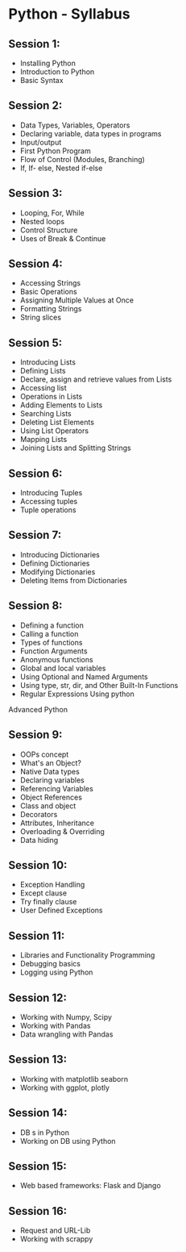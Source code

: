 # Python - Syllabus

## Session 1:  
* Installing Python   
* Introduction to Python  
* Basic Syntax 

## Session 2:
* Data Types, Variables, Operators
* Declaring variable, data types in programs 
* Input/output 
* First Python Program   
* Flow of Control (Modules, Branching)  
* If, If- else, Nested if-else 

## Session 3: 
* Looping, For, While 
* Nested loops  
* Control Structure  
* Uses of Break & Continue

## Session 4: 
* Accessing Strings 
* Basic Operations  
* Assigning Multiple Values at Once   
* Formatting Strings   
* String slices

## Session 5:  
* Introducing Lists 
* Defining Lists  
* Declare, assign and retrieve values from Lists  
* Accessing list 
* Operations in Lists  
* Adding Elements to Lists   
* Searching Lists   
* Deleting List Elements  
* Using List Operators   
* Mapping Lists
* Joining Lists and Splitting Strings   
  
## Session 6: 
* Introducing Tuples 
* Accessing tuples  
* Tuple operations

## Session 7: 
* Introducing Dictionaries 
* Defining Dictionaries 
* Modifying Dictionaries  
* Deleting Items from Dictionaries   

## Session 8: 
* Defining a function  
* Calling a function  
* Types of functions  
* Function Arguments  
* Anonymous functions  
* Global and local variables  
* Using Optional and Named Arguments   
* Using type, str, dir, and Other Built-In Functions 
* Regular Expressions Using python  
   
Advanced Python

## Session 9: 
  
* OOPs concept  
* What's an Object?   
* Native Data types  
* Declaring variables 
* Referencing Variables 
* Object References  
* Class and object 
* Decorators  
* Attributes, Inheritance  
* Overloading & Overriding  
* Data hiding  

## Session 10:
 
* Exception Handling 
* Except clause  
* Try finally clause  
* User Defined Exceptions  

## Session 11:  

* Libraries and Functionality Programming  
* Debugging basics  
* Logging using Python  

  
## Session 12:

* Working with Numpy, Scipy
* Working with Pandas  
* Data wrangling with Pandas  
  
  
## Session 13:

* Working with matplotlib seaborn  
* Working with ggplot, plotly  
 
## Session 14:

* DB s in Python 
* Working on DB using Python  
 
## Session 15:
* Web based frameworks: Flask and Django  

## Session 16:
* Request and URL-Lib  
* Working with scrappy  
